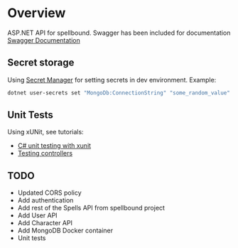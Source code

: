 # Overview

ASP.NET API for spellbound. Swagger has been included for documentation [Swagger Documentation](https://localhost:5001/swagger)

## Secret storage

Using [Secret Manager](https://docs.microsoft.com/en-us/aspnet/core/security/app-secrets?view=aspnetcore-2.1&tabs=macos) for setting secrets in dev environment.
Example:

``` bash
dotnet user-secrets set "MongoDb:ConnectionString" "some_random_value" --project spellbound-api/spellbound-api.csproj
```

## Unit Tests

Using xUNit, see tutorials:

- [C# unit testing with xunit](https://docs.microsoft.com/en-us/dotnet/core/testing/unit-testing-with-dotnet-test)
- [Testing controllers](https://docs.microsoft.com/en-us/aspnet/core/mvc/controllers/testing?view=aspnetcore-2.1)

## TODO

- Updated CORS policy
- Add authentication
- Add rest of the Spells API from spellbound project
- Add User API
- Add Character API
- Add MongoDB Docker container
- Unit tests